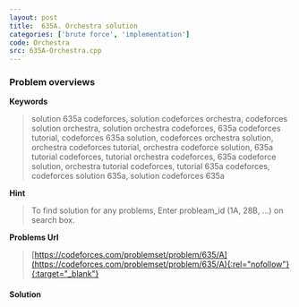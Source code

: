 ```yaml
---
layout: post
title:  635A. Orchestra solution
categories: ['brute force', 'implementation']
code: Orchestra
src: 635A-Orchestra.cpp
---
```

### **Problem overviews**

**Keywords**
> solution 635a codeforces, solution codeforces orchestra, codeforces solution orchestra, solution orchestra codeforces, 635a codeforces tutorial, codeforces 635a solution, codeforces orchestra solution, orchestra codeforces tutorial, orchestra codeforce solution, 635a tutorial codeforces, tutorial orchestra codeforces, 635a codeforce solution, orchestra tutorial codeforces, tutorial 635a codeforces, codeforces solution 635a, solution codeforces 635a

**Hint**
> To find solution for any problems, Enter probleam_id (1A, 28B, ...) on search box. 

**Problems Url**
> [https://codeforces.com/problemset/problem/635/A](https://codeforces.com/problemset/problem/635/A){:rel="nofollow"}{:target="_blank"}

#### **Solution**



